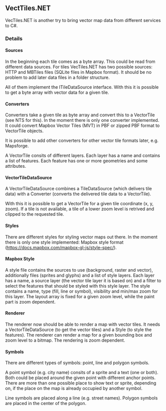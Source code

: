 ## VectTiles.NET

VecTiles.NET is another try to bring vector map data from different services to C#.

### Details

#### Sources

In the beginning each tile comes as a byte array. This could be read from different data sources. 
For tiles VecTiles.NET has two possible sources: HTTP and MBTiles files (SQLite files in Mapbox format). It should be no 
problem to add later data files in a folder structure.

All of them implement the ITileDataSource interface. With this it is possible to get a byte array with vector data for a 
given tile.

#### Converters

Converters take a given tile as byte array and convert this to a VectorTile (see NTS for this). In the moment there is 
only one converter implemented. It could convert Mapbox Vector Tiles (MVT) in PBF or zipped PBF format to VectorTile 
objects. 

It is possible to add other converters for other vector tile formats later, e.g. Mapsforge.

A VectorTile consits of different layers. Each layer has a name and contains a list of features. Each feature has 
one or more geometries and some attributes.

#### VectorTileDataSource

A VectorTileDataSource combines a TileDataSource (which delivers tile data) with a Converter (converts the delivered 
tile data to a VectorTile). 

With this it is possible to get a VectorTile for a given tile coordinate (x, y, zoom). If a tile is not available, 
a tile of a lower zoom level is retrived and clipped to the requested tile.

#### Styles

There are different styles for styling vector maps out there. In the moment there is only one style implemented:
Mapbox style format (https://docs.mapbox.com/mapbox-gl-js/style-spec/).

#### Mapbox Style

A style file contains the sources to use (background, raster and vector), additionally files (sprites and glyphs) and 
a list of style layers. Each layer has a name, a source layer (the vector tile layer it is based on) and a filter to 
select the features that should be styled with this style layer. The style contains a name, type (fill, line or symbol), 
visibility and min/max zoom for this layer. The layout array is fixed for a given zoom level, while the paint part is 
zoom dependent.

#### Renderer

The renderer now should be able to render a map with vector tiles. It needs a VectorTileDataSource (to get the vector 
tiles) and a Style (to style the features). The renderer can render a map for a given bounding box and zoom level to a 
bitmap. The rendering is zoom dependent.

#### Symbols

There are different types of symbols: point, line and polygon symbols. 

A point symbol (e.g. city name) consits of a sprite and a text (one or both). Both could be placed around the given 
point with different anchor points. There are more than one possible place to show text or sprite, depending on, if the 
place on the map is already occupied by another symbol.

Line symbols are placed along a line (e.g. street names). Polygon symbols are placed in the center of the polygon.